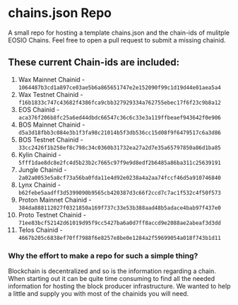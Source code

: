 # chains.json Repo
A small repo for hosting a template chains.json and the chain-ids of mulitple EOSIO Chains. Feel free to open a pull request to submit a missing chainid.

## These current Chain-ids are included:
1. Wax Mainnet Chainid - `1064487b3cd1a897ce03ae5b6a865651747e2e152090f99c1d19d44e01aea5a4`
2. Wax Testnet Chainid - `f16b1833c747c43682f4386fca9cbb327929334a762755ebec17f6f23c9b8a12`
3. EOS Chainid         - `aca376f206b8fc25a6ed44dbdc66547c36c6c33e3a119ffbeaef943642f0e906`
4. BOS Mainnet Chainid - `d5a3d18fbb3c084e3b1f3fa98c21014b5f3db536cc15d08f9f6479517c6a3d86`
5. BOS Testnet Chainid - `33cc2426f1b258ef8c798c34c0360b31732ea27a2d7e35a65797850a86d1ba85`
6. Kylin Chainid       - `5fff1dae8dc8e2fc4d5b23b2c7665c97f9e9d8edf2b6485a86ba311c25639191`
7. Jungle Chainid      - `2a02a0053e5a8cf73a56ba0fda11e4d92e0238a4a2aa74fccf46d5a910746840`
8. Lynx Chainid        - `b62febe5aadff3d5399090b9565cb420387d3c66f2ccd7c7ac1f532c4f50f573`
9. Proton Mainnet Chainid - `384da888112027f0321850a169f737c33e53b388aad48b5adace4bab97f437e0`
10. Proto Testnet Chainid - `71ee83bcf52142d61019d95f9cc5427ba6a0d7ff8accd9e2088ae2abeaf3d3dd`
11. Telos Chainid         - `4667b205c6838ef70ff7988f6e8257e8be0e1284a2f59699054a018f743b1d11`

### Why the effort to make a repo for such a simple thing?
Blockchain is decentralized and so is the information regarding a chain. When starting out it can be quite time consuming to find all the needed information for hosting the block producer infrastructure. We wanted to help a little and supply you with most of the chainids you will need.


